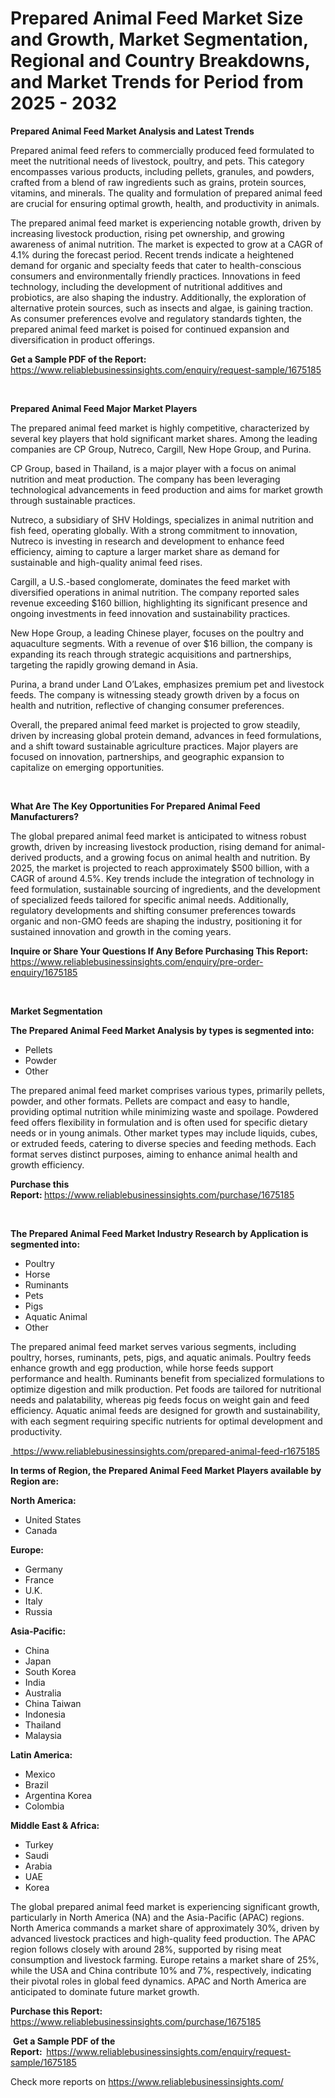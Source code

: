 <p><h1>Prepared Animal Feed Market Size and Growth, Market Segmentation, Regional and Country Breakdowns, and Market Trends for Period from 2025 -  2032</h1></p><p><strong>Prepared Animal Feed Market Analysis and Latest Trends</strong></p>
<p><p>Prepared animal feed refers to commercially produced feed formulated to meet the nutritional needs of livestock, poultry, and pets. This category encompasses various products, including pellets, granules, and powders, crafted from a blend of raw ingredients such as grains, protein sources, vitamins, and minerals. The quality and formulation of prepared animal feed are crucial for ensuring optimal growth, health, and productivity in animals.</p><p>The prepared animal feed market is experiencing notable growth, driven by increasing livestock production, rising pet ownership, and growing awareness of animal nutrition. The market is expected to grow at a CAGR of 4.1% during the forecast period. Recent trends indicate a heightened demand for organic and specialty feeds that cater to health-conscious consumers and environmentally friendly practices. Innovations in feed technology, including the development of nutritional additives and probiotics, are also shaping the industry. Additionally, the exploration of alternative protein sources, such as insects and algae, is gaining traction. As consumer preferences evolve and regulatory standards tighten, the prepared animal feed market is poised for continued expansion and diversification in product offerings.</p></p>
<p><strong>Get a Sample PDF of the Report:&nbsp;</strong> <a href="https://www.reliablebusinessinsights.com/enquiry/request-sample/1675185?utm_campaign=3350&utm_medium=2&utm_source=Github&utm_content=ia&utm_term=25032025&utm_id=prepared-animal-feed">https://www.reliablebusinessinsights.com/enquiry/request-sample/1675185</a></p>
<p>&nbsp;</p>
<p><strong>Prepared Animal Feed Major Market Players</strong></p>
<p><p>The prepared animal feed market is highly competitive, characterized by several key players that hold significant market shares. Among the leading companies are CP Group, Nutreco, Cargill, New Hope Group, and Purina.</p><p>CP Group, based in Thailand, is a major player with a focus on animal nutrition and meat production. The company has been leveraging technological advancements in feed production and aims for market growth through sustainable practices. </p><p>Nutreco, a subsidiary of SHV Holdings, specializes in animal nutrition and fish feed, operating globally. With a strong commitment to innovation, Nutreco is investing in research and development to enhance feed efficiency, aiming to capture a larger market share as demand for sustainable and high-quality animal feed rises.</p><p>Cargill, a U.S.-based conglomerate, dominates the feed market with diversified operations in animal nutrition. The company reported sales revenue exceeding $160 billion, highlighting its significant presence and ongoing investments in feed innovation and sustainability practices.</p><p>New Hope Group, a leading Chinese player, focuses on the poultry and aquaculture segments. With a revenue of over $16 billion, the company is expanding its reach through strategic acquisitions and partnerships, targeting the rapidly growing demand in Asia.</p><p>Purina, a brand under Land O’Lakes, emphasizes premium pet and livestock feeds. The company is witnessing steady growth driven by a focus on health and nutrition, reflective of changing consumer preferences.</p><p>Overall, the prepared animal feed market is projected to grow steadily, driven by increasing global protein demand, advances in feed formulations, and a shift toward sustainable agriculture practices. Major players are focused on innovation, partnerships, and geographic expansion to capitalize on emerging opportunities.</p></p>
<p>&nbsp;</p>
<p><strong>What Are The Key Opportunities For Prepared Animal Feed Manufacturers?</strong></p>
<p><p>The global prepared animal feed market is anticipated to witness robust growth, driven by increasing livestock production, rising demand for animal-derived products, and a growing focus on animal health and nutrition. By 2025, the market is projected to reach approximately $500 billion, with a CAGR of around 4.5%. Key trends include the integration of technology in feed formulation, sustainable sourcing of ingredients, and the development of specialized feeds tailored for specific animal needs. Additionally, regulatory developments and shifting consumer preferences towards organic and non-GMO feeds are shaping the industry, positioning it for sustained innovation and growth in the coming years.</p></p>
<p><strong>Inquire or Share Your Questions If Any Before Purchasing This Report:</strong> <a href="https://www.reliablebusinessinsights.com/enquiry/pre-order-enquiry/1675185?utm_campaign=3350&utm_medium=2&utm_source=Github&utm_content=ia&utm_term=25032025&utm_id=prepared-animal-feed">https://www.reliablebusinessinsights.com/enquiry/pre-order-enquiry/1675185</a></p>
<p>&nbsp;</p>
<p><strong>Market Segmentation</strong></p>
<p><strong>The Prepared Animal Feed Market Analysis by types is segmented into:</strong></p>
<p><ul><li>Pellets</li><li>Powder</li><li>Other</li></ul></p>
<p><p>The prepared animal feed market comprises various types, primarily pellets, powder, and other formats. Pellets are compact and easy to handle, providing optimal nutrition while minimizing waste and spoilage. Powdered feed offers flexibility in formulation and is often used for specific dietary needs or in young animals. Other market types may include liquids, cubes, or extruded feeds, catering to diverse species and feeding methods. Each format serves distinct purposes, aiming to enhance animal health and growth efficiency.</p></p>
<p><strong>Purchase this Report:&nbsp;</strong><a href="https://www.reliablebusinessinsights.com/purchase/1675185?utm_campaign=3350&utm_medium=2&utm_source=Github&utm_content=ia&utm_term=25032025&utm_id=prepared-animal-feed">https://www.reliablebusinessinsights.com/purchase/1675185</a></p>
<p>&nbsp;</p>
<p><strong>The Prepared Animal Feed Market Industry Research by Application is segmented into:</strong></p>
<p><ul><li>Poultry</li><li>Horse</li><li>Ruminants</li><li>Pets</li><li>Pigs</li><li>Aquatic Animal</li><li>Other</li></ul></p>
<p><p>The prepared animal feed market serves various segments, including poultry, horses, ruminants, pets, pigs, and aquatic animals. Poultry feeds enhance growth and egg production, while horse feeds support performance and health. Ruminants benefit from specialized formulations to optimize digestion and milk production. Pet foods are tailored for nutritional needs and palatability, whereas pig feeds focus on weight gain and feed efficiency. Aquatic animal feeds are designed for growth and sustainability, with each segment requiring specific nutrients for optimal development and productivity.</p></p>
<p><a href="https://www.reliablebusinessinsights.com/prepared-animal-feed-r1675185?utm_campaign=3350&utm_medium=2&utm_source=Github&utm_content=ia&utm_term=25032025&utm_id=prepared-animal-feed">&nbsp;https://www.reliablebusinessinsights.com/prepared-animal-feed-r1675185</a></p>
<p><strong>In terms of Region, the Prepared Animal Feed Market Players available by Region are:</strong></p>
<p>
    <p> <strong> North America: </strong>
        <ul>
            <li>United States</li>
            <li>Canada</li>
        </ul>
        </p> 
    <p> <strong> Europe: </strong>
        <ul>
            <li>Germany</li>
            <li>France</li>
            <li>U.K.</li>
            <li>Italy</li>
            <li>Russia</li>
        </ul>
        </p> 
    <p> <strong> Asia-Pacific: </strong>
        <ul>
            <li>China</li>
            <li>Japan</li>
            <li>South Korea</li>
            <li>India</li>
            <li>Australia</li>
            <li>China Taiwan</li>
            <li>Indonesia</li>
            <li>Thailand</li>
            <li>Malaysia</li>
        </ul>
        </p> 
    <p> <strong> Latin America: </strong>
        <ul>
            <li>Mexico</li>
            <li>Brazil</li>
            <li>Argentina Korea</li>
            <li>Colombia</li>
        </ul>
        </p> 
    <p> <strong> Middle East & Africa: </strong>
        <ul>
            <li>Turkey</li>
            <li>Saudi</li>
            <li>Arabia</li>
            <li>UAE</li>
            <li>Korea</li>
        </ul>
    </p>
    </p>
<p><p>The global prepared animal feed market is experiencing significant growth, particularly in North America (NA) and the Asia-Pacific (APAC) regions. North America commands a market share of approximately 30%, driven by advanced livestock practices and high-quality feed production. The APAC region follows closely with around 28%, supported by rising meat consumption and livestock farming. Europe retains a market share of 25%, while the USA and China contribute 10% and 7%, respectively, indicating their pivotal roles in global feed dynamics. APAC and North America are anticipated to dominate future market growth.</p></p>
<p><strong>Purchase this Report: </strong><a href="https://www.reliablebusinessinsights.com/purchase/1675185?utm_campaign=3350&utm_medium=2&utm_source=Github&utm_content=ia&utm_term=25032025&utm_id=prepared-animal-feed">https://www.reliablebusinessinsights.com/purchase/1675185</a></p>
<p>&nbsp;<strong>Get a Sample PDF of the Report:&nbsp;&nbsp;</strong><a href="https://www.reliablebusinessinsights.com/enquiry/request-sample/1675185?utm_campaign=3350&utm_medium=2&utm_source=Github&utm_content=ia&utm_term=25032025&utm_id=prepared-animal-feed">https://www.reliablebusinessinsights.com/enquiry/request-sample/1675185</a></p>
<p><strong></strong></p>
<p>Check more reports on <a href="https://www.reliablebusinessinsights.com/?utm_campaign=3350&utm_medium=2&utm_source=Github&utm_content=ia&utm_term=25032025&utm_id=prepared-animal-feed">https://www.reliablebusinessinsights.com/</a></p>